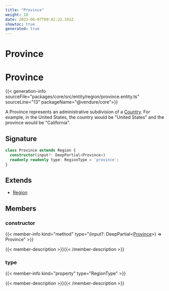 ```yaml
---
title: "Province"
weight: 10
date: 2023-06-07T09:42:22.191Z
showtoc: true
generated: true
---
```

<!-- This file was generated from the Vendure source. Do not modify. Instead, re-run the "docs:build" script -->

# Province
<div class="symbol">


# Province

{{< generation-info sourceFile="packages/core/src/entity/region/province.entity.ts" sourceLine="13" packageName="@vendure/core">}}

A Province represents an administrative subdivision of a <a href='/typescript-api/entities/country#country'>Country</a>. For example, in the
United States, the country would be "United States" and the province would be "California".

## Signature

```TypeScript
class Province extends Region {
  constructor(input?: DeepPartial<Province>)
  readonly readonly type: RegionType = 'province';
}
```
## Extends

 * <a href='/typescript-api/entities/region#region'>Region</a>


## Members

### constructor

{{< member-info kind="method" type="(input?: DeepPartial&#60;<a href='/typescript-api/entities/province#province'>Province</a>&#62;) => Province"  >}}

{{< member-description >}}{{< /member-description >}}

### type

{{< member-info kind="property" type="RegionType"  >}}

{{< member-description >}}{{< /member-description >}}


</div>
